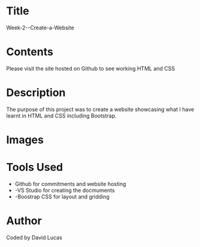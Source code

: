 # Title
<p>Week-2--Create-a-Website</p>

# Contents
<p>Please visit the site hosted on Github to see working HTML and CSS</p>

# Description
<p>The purpose of this project was to create a website showcasing what I have learnt in HTML and CSS including Bootstrap.</P>

# Images


# Tools Used
<ul>
<li>Github for commitments and website hosting </li>
<li>-VS Studio for creating the docmuments </li>
<li>-Boostrap CSS for layout and gridding </li>
</ul>

# Author
<p>Coded by David Lucas</p>